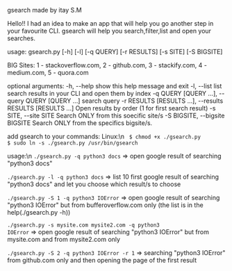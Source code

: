 gsearch made by itay S.M

Hello!!
I had an idea to make an app that will help you go another step in your favourite CLI.
gsearch will help you search,filter,list and open your searches.

usage: gsearch.py [-h] [-l] [-q QUERY] [-r RESULTS]
                  [-s SITE] [-S BIGSITE]

BIG Sites: 1 - stackoverflow.com, 2 - github.com, 3 - stackify.com, 4 -
medium.com, 5 - quora.com

optional arguments:
  -h, --help            show this help message and exit
  -l, --list            list search results in your CLI and open them by index
  -q QUERY [QUERY ...], --query QUERY [QUERY ...]
                        search query
  -r RESULTS [RESULTS ...], --results RESULTS [RESULTS ...]
                        Open results by order (1 for first search result)
  -s SITE, --site SITE  Search ONLY from this soecific site/s
  -S BIGSITE, --bigsite BIGSITE
                        Search ONLY from the specifics bigsite/s.

add gsearch to your commands:
Linux:\n
<code>
$ chmod +x ./gsearch.py
$ sudo ln -s ./gsearch.py /usr/bin/gsearch
</code>


usage:\n
<code>./gsearch.py -q python3 docs</code>
=> open google result of searching "python3 docs"

<code>./gsearch.py -l -q python3 docs</code>
=> list 10 first google result of searching "python3 docs" and let you choose which result/s to choose


<code>./gsearch.py -S 1 -q python3 IOError</code>
=> open google result of searching "python3 IOError" but from bufferoverflow.com only (the list is in the help(./gsearch.py -h))

<code>./gsearch.py -s mysite.com mysite2.com -q python3 IOError</code>
=> open google result of searching "python3 IOError" but from mysite.com and from mysite2.com only

<code>./gsearch.py -S 2 -q python3 IOError -r 1</code>
=> searching "python3 IOError" from github.com only and then opening the page of the first result
